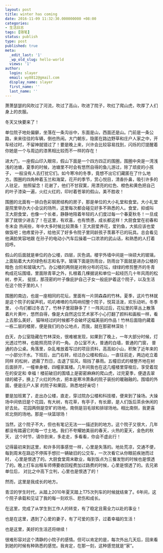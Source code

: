 ```yaml
---
layout: post
title: winter has coming
date: 2016-11-09 11:32:30.000000000 +08:00
categories:
- 生活日志
tags: [随笔]
status: publish
type: post
published: true
meta:
  _edit_last: '1'
  _wp_old_slug: hello-world
  views: '1'
author:
  login: slayer
  email: wy8812@gmail.com
  display_name: slayer
  first_name: ''
  last_name: ''
---
```

萧萧瑟瑟的风吹过了河流，吹过了高山，吹进了院子，吹红了爬山虎，吹厚了人们身上的衣服。

冬天又快要来了！

单位院子地处偏僻，坐落在一条沟谷中，东面是山，西面还是山。门前是一条公路，来来往往的车辆，倒也热闹。大门朝东，隐匿在路边野草和庄户人家之中，开车经过时，不留神就错过了！要是晚上来，兴许会比较容易找到，闪烁的灯提醒着你她是一个与周边的漆黑相比较而不一样的存在！

进大门，一座假山印入眼帘，假山下面是一个四方四正的围圈，围圈中央是一湾浅浅的池塘，夏季的时候，池塘里不时会有悠然自得的鱼儿游过，除了顽皮的小孩子，
一般没有人去打扰它们。如今寒冷的冬季，竟想不出它们藏匿在了什么地方。围圈的四角种着玉兰和海棠，花开的季节，赏心悦目，清香扑鼻，吸引许多的人驻足，
拍照留念！花谢了，他们不甘寂寞，用漂亮的红色、橙色和黄色把自己的叶子漆染一遍，火红火红的，印衬着苍翠的假山，美不胜收！

围圈的北面有一排白色彩钢房结构的房子，那是单位的大小礼堂和食堂。大小礼堂是院里举办大小会议的场所，这里每次都会碰见好多不熟悉的人。食堂，抑或叫
王大厨食堂，也像一个长者，静静地陪着年轻的人们度过每一个春夏秋冬！一旦成家了就很少进去了！在这里，有欢喜，也有愤懑，成长都这样！大厨食堂在初春和冬末会
热闹些，年中大多时候比较萧条！王大厨爱养花，爱钓鱼，大抵应该也爱做饭吧；他疼爱孙子，给他买了好多令院子里同龄孩子羡慕不已的玩具。总会看见他满脸笑容地跟
在孙子的电动小汽车后操着一口浓浓的武山话，和熟悉的人打着招呼。

假山的后面就是单位的办公楼，四层，灰色调。楼宇外墙中间是一块硕大的玻璃，上面贴着大大的绿色标志和名字。玻璃下面是防雨台，防雨台下面就是进办公楼的暗色
台阶和玻璃大门。办公楼的两侧是对称分布的花坛，绿绿的修剪整齐的冬青构成花坛围墙，里面除青草之外，扎根着几棵据说和单位一起经历几十年风雨的松树，参天，
挺拔，那茂密的叶子像庇护自己子女一般庇护着这个院子，以及生活在这个院子里的人！

围圈的南边，也是一座相同的花坛，里面有一片阴森森的竹林。夏季，这片竹林就是这个院子的留声机，叽叽喳喳的鸟鸣响彻整个院子，悦耳活泼，欢乐动听。冬季里，
小鸟们都过冬去了，竹林子里寂静多了！一阵风过后，花坛里的草丛上散落着片片黄叶，悠然自得，像是大自然这位艺术家不小心打翻了颜料和画板一样，看上去那么美好，
猫咪经过的时候都不会破坏这幅美丽的作品！竹林后面隐约藏着一栋二层的楼房，便是我们的办公地点，而我，就在那密林深处！

白天，办公室隐藏在竹林深处，很难被发现，如果到了晚上，一年大部分时候，灯光透过竹林，也能照亮院子的一角。 办公室不大，普通的白墙，普通的门窗，
普通的办公桌。角落里，杂乱堆放着写过的项目资料，高高如小山，积聚了近年来的一小部分汗水。下班后，出门右转，经过办公楼和假山，一直往前走，两边屹立着同样
的松树，遮蔽了烈日，击退了狂风，阻挡了暴雨。五幢旧式的楼整齐地在树后面排开，一幢单身楼，四幢家属楼。几年间我也在这几幢楼里穿梭后，享受着现在的安定和
幸福！楼前破旧的围墙上是密密麻麻的爬山虎，过完夏季，便退去翠绿的裙子，换上了火红的外衣，把本是寒冷萧条的院子装扮的暖融融的。围墙的外面，便是庄户人家
的院子和果园，熟悉地好亲切！

要是加班累了，走出办公楼，直走，穿过院办公楼和科技楼，便来到了操场。大操场中间依旧是个花园，有大树，有花草，有亭子，有长廊，是人们饭后茶余休闲的好去处。
花园两侧是空旷的场地，南侧是羽毛球和排球场地。相比南侧，我更喜欢北侧的场地。那是一块篮球场！

当然，这个院子不大，但也有笔记无法一一描述到的地方。这个院子又很大，几年都没有踏遍它的每一寸土地。我们不夸耀她美丽的春天，火热的夏天，金色的秋天，
这个时节，请你到来，多走走，多看看，你会不虚此行！

记得最初来到这里，和许多同事感觉一样，心里是失落的。地处荒凉，交通不便，每到周末在路边不停挥手想拦一辆破旧的公交车，一次次看它从你眼前疾驰而过时，
心里是恨透了的。大厨食堂周末歇业，每到饭点为三餐发愁的时候也是恨透了的。晚上打车出租车师傅要收回程费加过路费的时候，心里是恨透了的。去兄弟单位后，
对比之中高下立判，心里也是恨透了的！

然而，这里是我成长的地方。

青涩的学生时代，从踏上2010年夏天踏上T75次列车的时候就结束了。6年间，这个院子承载和见证了我的每一刻欢乐、悲伤和成长。

在这里，完成了从学生到工作人的转变，有了稳定且需全力以赴的事业！

也是在这里，遇到了心爱的妻子，有了可爱的孩子，过着幸福的生活！

也是这里，美好的生活还将继续！

很难形容对这个清静的小院子的感情。但可以肯定的是，每次外出几天后，回来看到她的时候有种熟悉的感觉。我肯定，在那一刻，这种感觉就是“家”。


